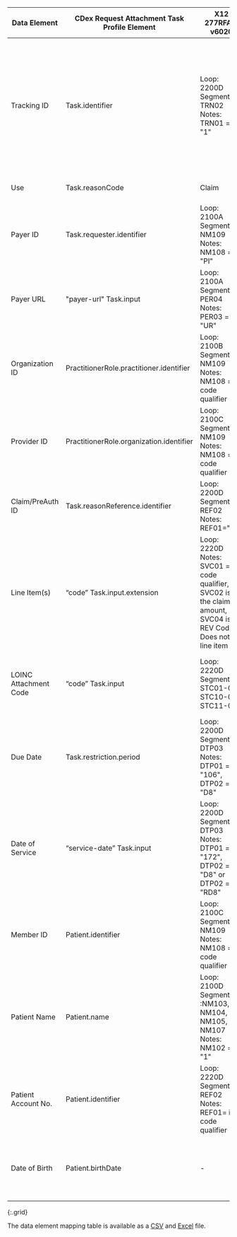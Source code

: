 <!-- requests-277_278.md
*****************************************************************************************************
*                                  WARNING: DO NOT EDIT THIS FILE                                   *
*                                                                                                   *
* This file is generated by csv_to_markdown_tabler.ipynb. Any edits you make to this file will be   *
* overwritten                                                                                       *
* To change the contents of this file, edit input/images/data-element-mapping.csv                     *
*****************************************************************************************************
-->

| Data Element | CDex Request Attachment Task Profile Element | <span class="bg-success" markdown="1">X12 277RFAI-v6020</span><!-- new-content --> | <span class="bg-success" markdown="1">X12n 278 Response-v5010</span><!-- new-content --> | Request Attachments Comments |
|---|---------|---------------|-------------------|-----------|
| Tracking ID | Task.identifier | <span class="bg-success" markdown="1">Loop: 2200D Segment: TRN02 Notes: TRN01 = "1"</span><!-- new-content --> | <span class="bg-success" markdown="1">Loop: 2000E Segment: TRN02 Notes: TRN01 = "1", patient event tracking number. or Loop: 2000F Segment: TRN02 Notes: TRN01 = "1" or TRN01 = "2", service level tracking number</span><!-- new-content --> | <span class="bg-success" markdown="1">Payer-assigned tracking/control number</span><!-- new-content --> |
| Use | Task.reasonCode | <span class="bg-success" markdown="1">Claim</span><!-- new-content --> | <span class="bg-success" markdown="1">Prior Auth</span><!-- new-content --> | Choice of "claim" or "preauthorization" |
| Payer ID | Task.requester.identifier | <span class="bg-success" markdown="1">Loop: 2100A Segment: NM109 Notes: NM108 = "PI"</span><!-- new-content --> | <span class="bg-success" markdown="1">Loop: 2010A Segment: NM109 Notes: NM108 = "PI"</span><!-- new-content --> | Payer ID |
| Payer URL | "payer-url" Task.input | <span class="bg-success" markdown="1">Loop: 2100A Segment: PER04 Notes: PER03 = "UR"</span><!-- new-content --> | <span class="bg-success" markdown="1">Loop: 2010A Segment: PER08 Notes: PER07 = "UR"</span><!-- new-content --> | Payer endpoint where the attachments are submitted using the $submit-attachment operation |
| Organization ID | <span class="bg-success" markdown="1">PractitionerRole.practitioner.identifier</span><!-- new-content --> | <span class="bg-success" markdown="1">Loop: 2100B Segment: NM109 Notes: NM108 = id code qualifier</span><!-- new-content --> | <span class="bg-success" markdown="1">Loop: 2010B Segment: NM109 Notes: NM101 = id code qualifier, NM102 = "2"</span><!-- new-content --> | Organization of provider who submitted claim/prior authorization |
| Provider ID | <span class="bg-success" markdown="1">PractitionerRole.organization.identifier</span><!-- new-content --> | <span class="bg-success" markdown="1">Loop: 2100C Segment: NM109 Notes: NM108 = id code qualifier</span><!-- new-content --> | <span class="bg-success" markdown="1">Loop: 2010EA Segment: NM109 Notes: NM101 = id code qualifier , NM102 = "1"</span><!-- new-content --> | Provider who submitted claim/prior authorization |
| Claim/PreAuth ID | Task.reasonReference.identifier | <span class="bg-success" markdown="1">Loop: 2200D Segment: REF02 Notes: REF01="X1"</span><!-- new-content --> | <span class="bg-success" markdown="1">Loop: 2000F Segment: TRN02 Notes: TRN01 ="1" or TRN01 ="2"</span><!-- new-content --> | <span class="bg-success" markdown="1">Provider-assigned claim/prior authorization ID</span><!-- new-content --> |
| Line Item(s) | “code” Task.input.extension | <span class="bg-success" markdown="1">Loop: 2220D Notes: SVC01 = id code qualifier, SVC02 is the claim amount, SVC04 is REV Code, Does not list line item</span><!-- new-content --> | <span class="bg-success" markdown="1">Loop: 2000F Segment: TRN02 Notes: TRN01 = "1"</span><!-- new-content --> | Claim/prior authorization line item numbers |
| LOINC Attachment Code | “code” Task.input | <span class="bg-success" markdown="1">Loop: 2220D Segments: STC01-02, STC10-02, STC11-02</span><!-- new-content --> | <span class="bg-success" markdown="1">Loop: 2000E Segment: HI?? or Loop: 2000F Segment: PWK?? Notes: Clarify!</span><!-- new-content --> | LOINC attachment codes |
| Due Date | Task.restriction.period | <span class="bg-success" markdown="1">Loop: 2200D Segment: DTP03 Notes: DTP01 = "106", DTP02 = "D8"</span><!-- new-content --> | <span class="bg-success" markdown="1">-</span><!-- new-content --> | Deadline for submitting attachments to Payer |
| Date of Service | “service-date” Task.input | <span class="bg-success" markdown="1">Loop: 2200D Segment: DTP03 Notes: DTP01 = "172", DTP02 = "D8" or DTP02 = "RD8"</span><!-- new-content --> | <span class="bg-success" markdown="1">Loop: 2000E (event level) or 2000F (line level) Segment: DTP03 Notes: DTP01="742" DTP02 = date format code</span><!-- new-content --> | Date of service for claim/prior authorization |
| Member ID | Patient.identifier | <span class="bg-success" markdown="1">Loop: 2100C Segment: NM109 Notes: NM108 = id code qualifier</span><!-- new-content --> | <span class="bg-success" markdown="1">Loop: 2010C Segment: NM109 Notes: NM108 = id code qualifier</span><!-- new-content --> | Payer assigned patient identifier |
| Patient Name | Patient.name | <span class="bg-success" markdown="1">Loop: 2100D Segments :NM103, NM104, NM105, NM107 Notes: NM102 = "1"</span><!-- new-content --> | <span class="bg-success" markdown="1">Loop: 2010C Segments: NM103, NM104 Notes: NM101 = id code qualifier</span><!-- new-content --> | Patient demographic information for patient matching |
| Patient Account No. | Patient.identifier | <span class="bg-success" markdown="1">Loop: 2220D Segments: REF02 Notes: REF01= id code qualifier</span><!-- new-content --> | <span class="bg-success" markdown="1">Loop: 2010C Segment: REF02 Notes: REF01 = "EJ"</span><!-- new-content --> | <span class="bg-success" markdown="1">Patient Account Number is a provider-assigned identifier</span><!-- new-content --> |
| Date of Birth | Patient.birthDate | <span class="bg-success" markdown="1">-</span><!-- new-content --> | <span class="bg-success" markdown="1">Loop: 2010C Segment: DMG02 Notes: DMG01 = date format code</span><!-- new-content --> | Patient demographic information for patient matching |
{:.grid}

The data element mapping table is available as a [CSV](data-element-mapping.csv) and [Excel](data-element-mapping.xlsx) file.